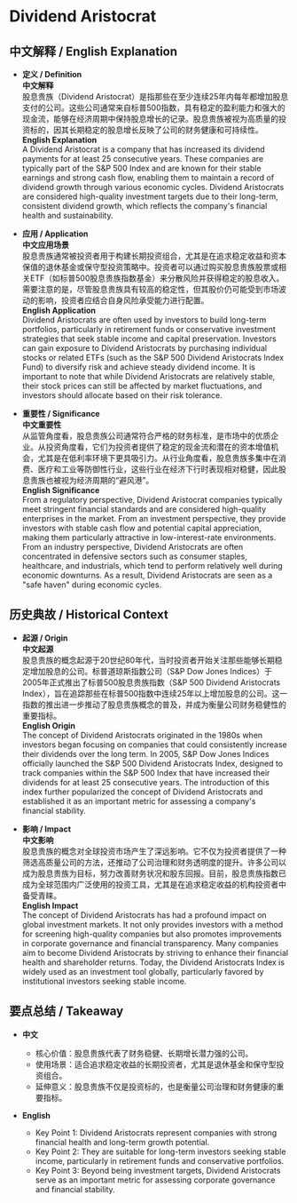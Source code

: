 # Dividend Aristocrat

## 中文解释 / English Explanation

* **定义 / Definition**  
  **中文解释**  
  股息贵族（Dividend Aristocrat）是指那些在至少连续25年内每年都增加股息支付的公司。这些公司通常来自标普500指数，具有稳定的盈利能力和强大的现金流，能够在经济周期中保持股息增长的记录。股息贵族被视为高质量的投资标的，因其长期稳定的股息增长反映了公司的财务健康和可持续性。  
  **English Explanation**  
  A Dividend Aristocrat is a company that has increased its dividend payments for at least 25 consecutive years. These companies are typically part of the S&P 500 Index and are known for their stable earnings and strong cash flow, enabling them to maintain a record of dividend growth through various economic cycles. Dividend Aristocrats are considered high-quality investment targets due to their long-term, consistent dividend growth, which reflects the company's financial health and sustainability.

* **应用 / Application**  
  **中文应用场景**  
  股息贵族通常被投资者用于构建长期投资组合，尤其是在追求稳定收益和资本保值的退休基金或保守型投资策略中。投资者可以通过购买股息贵族股票或相关ETF（如标普500股息贵族指数基金）来分散风险并获得稳定的股息收入。需要注意的是，尽管股息贵族具有较高的稳定性，但其股价仍可能受到市场波动的影响，投资者应结合自身风险承受能力进行配置。  
  **English Application**  
  Dividend Aristocrats are often used by investors to build long-term portfolios, particularly in retirement funds or conservative investment strategies that seek stable income and capital preservation. Investors can gain exposure to Dividend Aristocrats by purchasing individual stocks or related ETFs (such as the S&P 500 Dividend Aristocrats Index Fund) to diversify risk and achieve steady dividend income. It is important to note that while Dividend Aristocrats are relatively stable, their stock prices can still be affected by market fluctuations, and investors should allocate based on their risk tolerance.

* **重要性 / Significance**  
  **中文重要性**  
  从监管角度看，股息贵族公司通常符合严格的财务标准，是市场中的优质企业。从投资角度看，它们为投资者提供了稳定的现金流和潜在的资本增值机会，尤其是在低利率环境下更具吸引力。从行业角度看，股息贵族多集中在消费、医疗和工业等防御性行业，这些行业在经济下行时表现相对稳健，因此股息贵族也被视为经济周期的“避风港”。  
  **English Significance**  
  From a regulatory perspective, Dividend Aristocrat companies typically meet stringent financial standards and are considered high-quality enterprises in the market. From an investment perspective, they provide investors with stable cash flow and potential capital appreciation, making them particularly attractive in low-interest-rate environments. From an industry perspective, Dividend Aristocrats are often concentrated in defensive sectors such as consumer staples, healthcare, and industrials, which tend to perform relatively well during economic downturns. As a result, Dividend Aristocrats are seen as a "safe haven" during economic cycles.

## 历史典故 / Historical Context

* **起源 / Origin**  
  **中文起源**  
  股息贵族的概念起源于20世纪80年代，当时投资者开始关注那些能够长期稳定增加股息的公司。标普道琼斯指数公司（S&P Dow Jones Indices）于2005年正式推出了标普500股息贵族指数（S&P 500 Dividend Aristocrats Index），旨在追踪那些在标普500指数中连续25年以上增加股息的公司。这一指数的推出进一步推动了股息贵族概念的普及，并成为衡量公司财务稳健性的重要指标。  
  **English Origin**  
  The concept of Dividend Aristocrats originated in the 1980s when investors began focusing on companies that could consistently increase their dividends over the long term. In 2005, S&P Dow Jones Indices officially launched the S&P 500 Dividend Aristocrats Index, designed to track companies within the S&P 500 Index that have increased their dividends for at least 25 consecutive years. The introduction of this index further popularized the concept of Dividend Aristocrats and established it as an important metric for assessing a company's financial stability.

* **影响 / Impact**  
  **中文影响**  
  股息贵族的概念对全球投资市场产生了深远影响。它不仅为投资者提供了一种筛选高质量公司的方法，还推动了公司治理和财务透明度的提升。许多公司以成为股息贵族为目标，努力改善财务状况和股东回报。目前，股息贵族指数已成为全球范围内广泛使用的投资工具，尤其是在追求稳定收益的机构投资者中备受青睐。  
  **English Impact**  
  The concept of Dividend Aristocrats has had a profound impact on global investment markets. It not only provides investors with a method for screening high-quality companies but also promotes improvements in corporate governance and financial transparency. Many companies aim to become Dividend Aristocrats by striving to enhance their financial health and shareholder returns. Today, the Dividend Aristocrats Index is widely used as an investment tool globally, particularly favored by institutional investors seeking stable income.

## 要点总结 / Takeaway

* **中文**  
  - 核心价值：股息贵族代表了财务稳健、长期增长潜力强的公司。  
  - 使用场景：适合追求稳定收益的长期投资者，尤其是退休基金和保守型投资组合。  
  - 延伸意义：股息贵族不仅是投资标的，也是衡量公司治理和财务健康的重要指标。  

* **English**  
  - Key Point 1: Dividend Aristocrats represent companies with strong financial health and long-term growth potential.  
  - Key Point 2: They are suitable for long-term investors seeking stable income, particularly in retirement funds and conservative portfolios.  
  - Key Point 3: Beyond being investment targets, Dividend Aristocrats serve as an important metric for assessing corporate governance and financial stability.